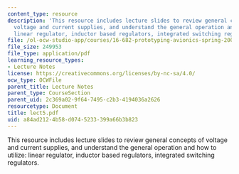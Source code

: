 ```yaml
---
content_type: resource
description: 'This resource includes lecture slides to review general concepts of
  voltage and current supplies, and understand the general operation and how to utilize:
  linear regulator, inductor based regulators, integrated switching regulators.'
file: /ol-ocw-studio-app/courses/16-682-prototyping-avionics-spring-2006/a84ad2124b58d0745233399a66b3b823_lect5.pdf
file_size: 249953
file_type: application/pdf
learning_resource_types:
- Lecture Notes
license: https://creativecommons.org/licenses/by-nc-sa/4.0/
ocw_type: OCWFile
parent_title: Lecture Notes
parent_type: CourseSection
parent_uid: 2c369a02-9f64-7495-c2b3-4194036a2626
resourcetype: Document
title: lect5.pdf
uid: a84ad212-4b58-d074-5233-399a66b3b823
---
```

This resource includes lecture slides to review general concepts of voltage and current supplies, and understand the general operation and how to utilize: linear regulator, inductor based regulators, integrated switching regulators.